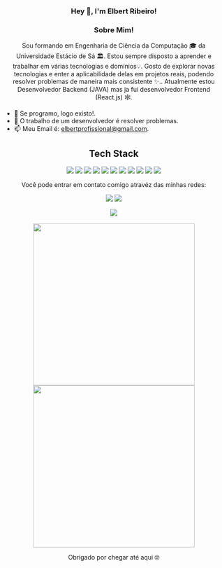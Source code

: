 
<h3 align="center"> Hey 👋, I'm Elbert Ribeiro!</h3>

<h3 align="center">Sobre Mim!</h3>
<p align="center">
Sou formando em Engenharia de Ciência da Computação 🎓 da Universidade Estácio de Sá 🏛. Estou sempre disposto a aprender e trabalhar em várias tecnologias e domínios💡. Gosto de explorar novas tecnologias e enter a aplicabilidade delas em projetos reais, podendo resolver problemas de maneira mais consistente ✨.. Atualmente estou Desenvolvedor Backend (JAVA) mas ja fui desenvolvedor Frontend (React.js) 🕸️.
</p>

- 🤝 Se programo, logo existo!.
- 💬 O trabalho de um desenvolvedor é resolver problemas.
- 📫 Meu Email é: [elbertprofissional@gmail.com](mailto:elbertprofissional@gmail.com).

<h2 align="center">Tech Stack</h2> 
<p align="center">
<img src="https://img.shields.io/badge/-java-E34A86?style=flat-square&logo=java"/>
<img src="https://img.shields.io/badge/-HTML5-E34F26?style=flat-square&logo=html5&logoColor=white"/>
<img src="https://img.shields.io/badge/-CSS3-1572B6?style=flat-square&logo=css3"/>
<img src="https://img.shields.io/badge/-Bootstrap-563D7C?style=flat-square&logo=bootstrap"/>
<img src="https://img.shields.io/badge/-Heroku-430098?style=flat-square&logo=heroku"/>
<img src="https://img.shields.io/badge/-JavaScript-black?style=flat-square&logo=javascript"/>
<!--<img src="https://img.shields.io/badge/-Nodejs-black?style=flat-square&logo=Node.js"/>-->
<img src="https://img.shields.io/badge/-React-black?style=flat-square&logo=react"/>
<img src="https://img.shields.io/badge/-MongoDB-black?style=flat-square&logo=mongodb"/>
<img src="https://img.shields.io/badge/-MySQL-black?style=flat-square&logo=mysql"/>
<img src="https://img.shields.io/badge/-Git-black?style=flat-square&logo=git"/>
<img src="https://img.shields.io/badge/-GitHub-black?style=flat-square&logo=github"/>
</p>
<p align="center">Você pode entrar em contato comigo atravéz das minhas redes: </p>
<p align="center">
  <a href="https://www.linkedin.com/in/elbert-ribeiro/"><img src="https://img.shields.io/badge/LinkedIn-0077B5?style=for-the-badge&logo=linkedin&logoColor=white"></a> 
  <a href="https://www.instagram.com/elbertnilton/"><img src="https://img.shields.io/badge/Instagram-E4405F?style=for-the-badge&logo=instagram&logoColor=white"></a> 
</p>
<p align="center">
<img src="https://activity-graph.herokuapp.com/graph?username=ElbertRibeiro&theme=dracula&bg_color=00000000&color=878787&line=4c8ed9&point=00000000&area=true&hide_border=true"><br><br>
  <img width="370px" src="https://github-readme-stats.vercel.app/api?username=ElbertRibeiro&custom_title=Elbert+Ribeiro%27s+Github+Stats&show_icons=true&hide_border=true&count_private=true&bg_color=00000000&title_color=58a6fe&text_color=878787&icon_color=58a6fe&cache_seconds=1800" />
  <img width="370px" src="https://github-readme-streak-stats.herokuapp.com/?user=Elbert-Ribeiro&background=00000000&hide_border=true&stroke=878787&ring=4c8ed9&fire=4c8ed9&currStreakNum=878787&sideNums=878787&currStreakLabel=878787&sideLabels=878787&dates=878787" />
</p>

<p align="center"> Obrigado por chegar até aqui 🤓 </p>


